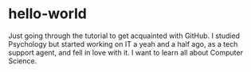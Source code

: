 # hello-world
Just going through the tutorial to get acquainted with GitHub. 
I studied Psychology but started working on IT a yeah and a half ago, as a tech support agent, and fell in love with it. I want to learn all about Computer Science.
